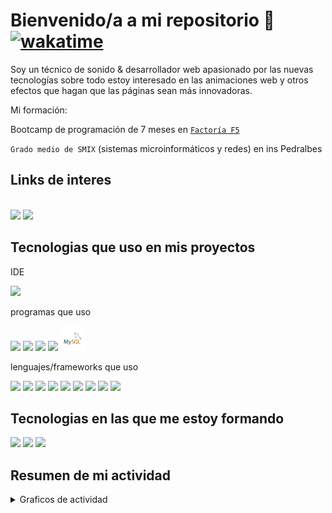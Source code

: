 # Bienvenido/a a mi repositorio 👋 [![wakatime](https://wakatime.com/badge/user/922ea6b5-2f7f-48fa-be19-fe69ccb18402.svg)](https://wakatime.com/@922ea6b5-2f7f-48fa-be19-fe69ccb18402)



Soy un técnico de sonido & desarrollador web apasionado por las nuevas tecnologías sobre todo estoy interesado en las animaciones web y otros efectos que hagan que las páginas sean más innovadoras.

Mi formación:

Bootcamp de programación de 7 meses en <a href="https://factoriaf5.org/">`Factoría F5`</a>

`Grado medio de SMIX` (sistemas microinformáticos y redes) en ins Pedralbes

## Links de interes
<!-- link a correo -->
<code> <a href="mailto:a2carcruzinfo@gmail.com"><img height="25" src="https://img.shields.io/badge/Gmail-D14836?style=for-the-badge&logo=gmail&logoColor=white"></a></code>
<code><a a href="https://www.figma.com/file/kP0SJhf4iDDa9kAzsz1LM1/Github-projects?node-id=0%3A1"><img height="25" src="https://img.shields.io/badge/Figma-F24E1E?style=for-the-badge&logo=figma&logoColor=white"></a></code>

## Tecnologias que uso en mis proyectos
IDE
<!-- visual studio code -->
<code><img height="25" src="https://img.shields.io/badge/Visual_Studio_Code-0078D4?style=for-the-badge&logo=visual%20studio%20code&logoColor=white"></code>

programas que uso
<!-- figma -->
<code><img height="30" src="https://img.shields.io/badge/Figma-F24E1E?style=for-the-badge&logo=figma&logoColor=white"></code><!-- gitkraken -->
<code><img height="30" src="https://img.shields.io/badge/GitKraken-179287?style=for-the-badge&logo=GitKraken&logoColor=white"></code><!-- Xamp -->
<code><img height="30" src="https://img.shields.io/badge/Xampp-F37623?style=for-the-badge&logo=xampp&logoColor=white"></code><!-- trello -->
<code><img height="30" src="https://img.shields.io/badge/Trello-0052CC?style=for-the-badge&logo=trello&logoColor=white"></code><!-- my sql -->
<code><img height="40" src="https://raw.githubusercontent.com/github/explore/80688e429a7d4ef2fca1e82350fe8e3517d3494d/topics/mysql/mysql.png"></code>

lenguajes/frameworks que uso
<!-- bootstrap -->
<code><img height="30" src="https://img.shields.io/badge/Bootstrap-563D7C?style=for-the-badge&logo=bootstrap&logoColor=white"></code><!-- html -->
<code><img height="30" src="https://img.shields.io/badge/HTML5-E34F26?style=for-the-badge&logo=html5&logoColor=white"></code><!-- css -->
<code><img height="30" src="https://img.shields.io/badge/CSS3-1572B6?style=for-the-badge&logo=css3&logoColor=white"></code><!-- python -->
<code><img height="30" src="https://img.shields.io/badge/Python-3776AB?style=for-the-badge&logo=python&logoColor=white"></code><!-- sass -->
<code><img height="30" src="https://img.shields.io/badge/Sass-CC6699?style=for-the-badge&logo=sass&logoColor=white"></code><!-- javascript -->
<code><img src="https://img.shields.io/badge/JavaScript-323330?style=for-the-badge&logo=javascript&logoColor=F7DF1E"></img></code><!-- srolltrigger -->
<code><img src="https://camo.githubusercontent.com/12c4402a62af1a832fe34f8f60d5494706dd433de5fe65c472d6fa66f0f5578e/687474703a2f2f677265656e736f636b2e636f6d2f5f696d672f6769746875622f7468756d622d7363726f6c6c747269676765722d736d616c6c2e676966" height="30"></img></code><!-- textillate -->
<code><img src="https://m1.paperblog.com/i/170/1706558/textillatejs-animaciones-texto-usando-css3-L-RwyQR7.jpeg" height="32"></img></code><!-- animate -->
<code><img src="https://www.drupaladicto.com/sites/drupaladicto/files/inline-images/pagina%20ofical%20animate%20css.PNG" height="32"></img></code>

## Tecnologias en las que me estoy formando
<!-- imagenes de lenguajes que estoy aprendiendo -->
<code><img height="20" src="https://img.shields.io/badge/AlpineJS-8BC0D0?style=for-the-badge&logo=alpine.js&logoColor=white"></code>
<code><img height="20" src="https://img.shields.io/badge/Tailwind_CSS-38B2AC?style=for-the-badge&logo=tailwind-css&logoColor=white"></code>
<code><img height="20" src="https://i.postimg.cc/ryg1CQYs/descarga.jpg"></code>

## Resumen de mi actividad
<details>
  <summary>Graficos de actividad</summary>
<a><img src="https://github-readme-stats.vercel.app/api?username=Carloscruzvalencia&show_icons=true&theme=tokyonight&hide=stars,issues," alt="carlos cruz" /></a><a><img src="https://github-readme-stats.vercel.app/api/top-langs/?username=Carloscruzvalencia&langs_count=10&layout=compact" alt="carlos cruz" /></a>
<img src="https://wakatime.com/share/@carlos_cruzvalencia/bfcfa451-813c-4d78-9a27-c05543a60bd4.svg" ></img>
</details>
